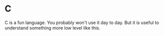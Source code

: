 # C


C is a fun language.  You probably won't use it day to day.  But it is useful to understand something more low level like this.